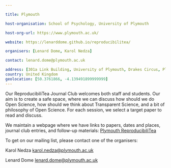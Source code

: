 ```yaml
---

title: Plymouth 

host-organisation: School of Psychology, University of Plymouth 

host-org-url: https://www.plymouth.ac.uk/ 

website: https://lenarddome.github.io/reproducibilitea/

organisers: [Lenard Dome, Karol Nedza]

contact: lenard.dome@plymouth.ac.uk 

address: [301a Link Building, University of Plymouth, Drakes Circus, Plymouth, PL4 8AA]
country: United Kingdom
geolocation: [50.3761866, -4.139491899999999]
---
```


Our ReproducibiliTea Journal Club welcomes both staff and students. 
Our aim is to create a safe space, where we can discuss how should we do 
Open Science, how should we think about Transparent Science, and a bit of 
philosophy of Open Science. For each session, we select a target paper to read
and discuss. 

We maintain a webpage where we have links to papers, dates and places, journal club entries, and follow-up materials: [Plymouth ReproducibiliTea](https://lenarddome.github.io/reproducibilitea/)

To get on our mailing list, please contact one of the organisers:

Karol Nedza <karol.nedza@plymouth.ac.uk>

Lenard Dome <lenard.dome@plymouth.ac.uk>

